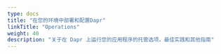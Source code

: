 ```yaml
---
type: docs
title: "在您的环境中部署和配置Dapr"
linkTitle: "Operations"
weight: 40
description: "关于在 Dapr 上运行您的应用程序的托管选项，最佳实践和其他指南"
---
```


